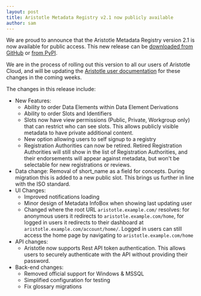 ```yaml
---
layout: post
title: Aristotle Metadata Registry v2.1 now publicly available
author: sam
---
```

We are proud to announce that the Aristotle Metadata Registry version 2.1 is now available for public access.
This new release can be [downloaded from GitHub](https://github.com/aristotle-mdr/aristotle-metadata-registry/releases/tag/v2.1.0)
or [from PyPI](https://pypi.org/project/aristotle-metadata-registry/2.1.0/).

We are in the process of rolling out this version to all our users of Aristotle Cloud, and will be updating the
[Aristotle user documentation](https://help.aristotlemetadata.com) for these changes in the coming weeks.

The changes in this release include:

* New Features:
  * Ability to order Data Elements within Data Element Derivations
  * Ability to order Slots and Identifiers
  * Slots now have view permissions (Public, Private, Workgroup only) that can restrict who can see slots. This allows publicly visible metadata to have private additional content.
  * New option allowing users to self signup to a registry
  * Registration Authorities can now be retired. Retired Registration Authorities will still show in the list of Registration Authorities, and their endorsements will appear against metadata, but won't be selectable for new registrations or reviews.
* Data change: Removal of short_name as a field for concepts. During migration this is added to a new public slot. This brings us further in line with the ISO standard.
* UI Changes:
  * Improved notifications loading
  * Minor design of Metadata InfoBox when showing last updating user
  * Changed where the root URL `aristotle.example.com/` resolves: for anonymous users it redirects to `aristotle.example.com/home`, for logged in users it redirects to their dashboard at `aristotle.example.com/account/home/`. Logged in users can still access the home page by navigating to `aristotle.example.com/home`
* API changes:
    * Aristotle now supports Rest API token authentication. This allows users to securely authenticate with the API without providing their password. 
* Back-end changes:
  * Removed official support for Windows & MSSQL
  * Simplified configuration for testing
  * Fix glossary migrations
